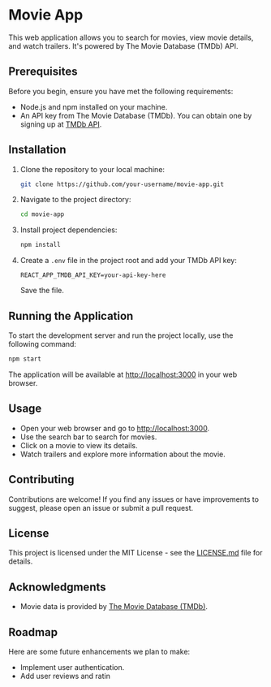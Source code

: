 

# Movie App

This web application allows you to search for movies, view movie details, and watch trailers. It's powered by The Movie Database (TMDb) API.

## Prerequisites

Before you begin, ensure you have met the following requirements:

- Node.js and npm installed on your machine.
- An API key from The Movie Database (TMDb). You can obtain one by signing up at [TMDb API](https://www.themoviedb.org/settings/api).

## Installation

1. Clone the repository to your local machine:

   ```bash
   git clone https://github.com/your-username/movie-app.git
   ```

2. Navigate to the project directory:

   ```bash
   cd movie-app
   ```

3. Install project dependencies:

   ```bash
   npm install
   ```

4. Create a `.env` file in the project root and add your TMDb API key:

   ```dotenv
   REACT_APP_TMDB_API_KEY=your-api-key-here
   ```

   Save the file.

## Running the Application

To start the development server and run the project locally, use the following command:

```bash
npm start
```

The application will be available at [http://localhost:3000](http://localhost:3000) in your web browser.

## Usage

- Open your web browser and go to [http://localhost:3000](http://localhost:3000).
- Use the search bar to search for movies.
- Click on a movie to view its details.
- Watch trailers and explore more information about the movie.

## Contributing

Contributions are welcome! If you find any issues or have improvements to suggest, please open an issue or submit a pull request.

## License

This project is licensed under the MIT License - see the [LICENSE.md](LICENSE.md) file for details.

## Acknowledgments

- Movie data is provided by [The Movie Database (TMDb)](https://www.themoviedb.org/).

## Roadmap

Here are some future enhancements we plan to make:

- Implement user authentication.
- Add user reviews and ratin